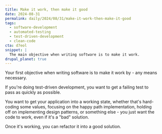 ```yaml
---
title: Make it work, then make it good
date: 2024-08-31
permalink: daily/2024/08/31/make-it-work-then-make-it-good
tags:
  - software-development
  - automated-testing
  - test-driven-development
  - clean-code
cta: d7eol
snippet: |
  The main objective when writing software is to make it work.
drupal_planet: true
---
```


Your first objective when writing software is to make it work by - any means necessary.

If you're doing test-driven development, you want to get a failing test to pass as quickly as possible.

You want to get your application into a working state, whether that's hard-coding some values, focusing on the happy path implementation, holding off on implementing design patterns, or something else - you just want the code to work, even if it's a "bad" solution.

Once it's working, you can refactor it into a good solution.
